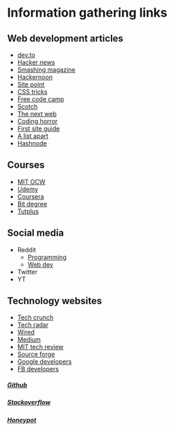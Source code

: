 # Information gathering links

## Web development articles
- [dev.to](https://dev.to/)
- [Hacker news](https://news.ycombinator.com/)
- [Smashing magazine](https://www.smashingmagazine.com/)
- [Hackernoon](https://hackernoon.com/)
- [Site point](https://www.sitepoint.com/)
- [CSS tricks](https://www.sitepoint.com/)
- [Free code camp](https://www.freecodecamp.org/)
- [Scotch](https://scotch.io/)
- [The next web](http://thenextweb.com/)
- [Coding horror](https://www.codinghorror.com/blog/)
- [First site guide](https://firstsiteguide.com/)
- [A list apart](https://alistapart.com/)
- [Hashnode](https://hashnode.com/)

## Courses
- [MIT OCW](https://ocw.mit.edu/courses/electrical-engineering-and-computer-science/)
- [Udemy](https://udemy.com)
- [Coursera](https://coursera.com)
- [Bit degree](https://www.bitdegree.org/)
- [Tutplus](http://net.tutsplus.com/)

## Social media
- Reddit
  - [Programming](https://www.reddit.com/r/programming/)
  - [Web dev](https://www.reddit.com/r/webdev/)
- Twitter
- YT

## Technology websites
- [Tech crunch](http://techcrunch.com/)
- [Tech radar](https://www.techradar.com/)
- [Wired](https://www.wired.com/)
- [Medium](https://www.medium.com)
- [MIT tech review](https://www.technologyreview.com/)
- [Source forge](https://sourceforge.net/)
- [Google developers](https://developers.google.com/)
- [FB developers](https://developers.facebook.com/developercircles/)

##### [Github](https://www.github.com/)
##### [Stackoverflow](https://www.stackoverflow.com/)
##### [Honeypot](https://www.honeypot.io/)